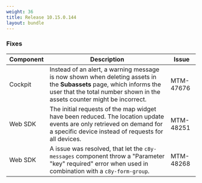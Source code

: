 ```yaml
---
weight: 36
title: Release 10.15.0.144
layout: bundle
---
```


<!--10.15.0.115 - 10.15.0.144-->


### Fixes

<div><table ><colgroup>
<col style="width: 15%;"><col style="width: 70%;"><col style="width: 15%;"></colgroup>
<thead><tr>
<th>
Component</th>
<th>
Description</th>
<th>
Issue</th>
</tr>
</thead><tbody>

<tr>
<td>
Cockpit</td>
<td>Instead of an alert, a warning message is now shown when deleting assets in the <b>Subassets</b> page, which informs the user that the total number shown in the assets counter might be incorrect.</td>
<td>
MTM-47676</td>
</tr>

<tr>
<td>
Web SDK</td>
<td>The initial requests of the map widget have been reduced. The location update events are only retrieved on demand for a specific device instead of requests for all devices.</td>
<td>
MTM-48251</td>
</tr>

<tr>
<td>
Web SDK</td>
<td>A issue was resolved, that let the <code>c8y-messages</code> component throw a "Parameter "key" required" error when used in combination with a <code>c8y-form-group</code>.</td>
<td>
MTM-48268</td>
</tr>

</tbody></table></div>
